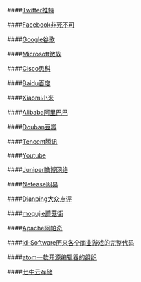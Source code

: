 ####[Twitter推特](https://github.com/twitter)

####[Facebook非死不可](https://github.com/facebook)

####[Google谷歌](https://github.com/google)

####[Microsoft微软](https://github.com/microsoft)

####[Cisco思科](https://github.com/cisco)

####[Baidu百度](https://github.com/baidu)

####[Xiaomi小米](https://github.com/xiaomi)

####[Alibaba阿里巴巴](https://github.com/alibaba)

####[Douban豆瓣](https://github.com/douban)

####[Tencent腾讯](https://github.com/TencentOpen)

####[Youtube](https://github.com/youtube)

####[Juniper瞻博网络](https://github.com/juniper)

####[Netease网易](https://github.com/netease)

####[Dianping大众点评](https://github.com/dianping)

####[mogujie蘑菇街](https://github.com/mogujie)

####[Apache阿帕奇](https://github.com/apache)

####[id-Software历来各个商业游戏的完整代码](https://github.com/id-Software)

####[atom一款开源编辑器的组织](https://github.com/atom)

####[七牛云存储](https://github.com/qiniu)

